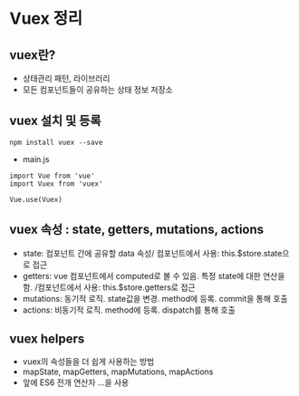 # Vuex 정리

## vuex란?
* 상태관리 패턴, 라이브러리
* 모든 컴포넌트들이 공유하는 상태 정보 저장소

## vuex 설치 및 등록
```
npm install vuex --save
```

* main.js
```
import Vue from 'vue'
import Vuex from 'vuex'

Vue.use(Vuex)
```

## vuex 속성 : state, getters, mutations, actions
* state: 컴포넌트 간에 공유할 data 속성/ 컴포넌트에서 사용: this.$store.state으로 접근
* getters: vue 컴포넌트에서 computed로 볼 수 있음. 특정 state에 대한 연산을 함. /컴포넌트에서 사용: this.$store.getters로 접근
* mutations: 동기적 로직. state값을 변경. method에 등록. commit을 통해 호출
* actions: 비동기적 로직. method에 등록. dispatch를 통해 호출

## vuex helpers
* vuex의 속성들을 더 쉽게 사용하는 방법
* mapState, mapGetters, mapMutations, mapActions
* 앞에 ES6 전개 연산자 ...을 사용